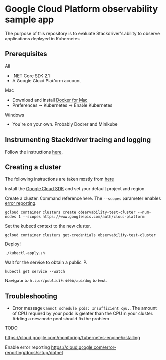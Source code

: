 # Google Cloud Platform observability sample app

The purpose of this repository is to evaluate Stackdriver's ability to observe applications deployed in Kubernetes.

## Prerequisites

All
 * .NET Core SDK 2.1
 * A Google Cloud Platform account

Mac
  
  * Download and install [Docker for Mac](https://docs.docker.com/docker-for-mac/install/)
  * Preferences -> Kubernetes -> Enable Kubernetes

Windows
 * You're on your own. Probably Docker and Minikube
 
 ## Instrumenting Stackdriver tracing and logging
 
 Follow the instructions [here](https://cloud.google.com/dotnet/docs/stackdriver).
 
 ## Creating a cluster
 
 The following instructions are taken mostly from [here](https://cloud.google.com/kubernetes-engine/docs/how-to/creating-a-cluster)
 
 Install the [Google Cloud SDK](https://cloud.google.com/sdk/docs/downloads-interactive) and set your default project and region.
 
 Create a cluster. Command reference [here](https://cloud.google.com/sdk/gcloud/reference/container/clusters/create).
 The ```--scopes``` parameter [enables error reporting](https://cloud.google.com/error-reporting/docs/setup/dotnet).
 
 ```
 gcloud container clusters create observability-test-cluster --num-nodes 1 --scopes https://www.googleapis.com/auth/cloud-platform
 ```
 
 Set the kubectl context to the new cluster.
 
 ```
 gcloud container clusters get-credentials observability-test-cluster
 ```
 
 Deploy!
 
 ```
 ./kubectl-apply.sh
 ```
 
 Wait for the service to obtain a public IP.
 
 ```
 kubectl get service --watch
 ```
 
 Navigate to ```http://publicIP:4000/api/dog``` to test.


## Troubleshooting

* Error message ```Cannot schedule pods: Insufficient cpu.```. The amount of CPU required by your pods is greater than the CPU in your cluster. Adding a new node pool should fix the problem.

TODO

https://cloud.google.com/monitoring/kubernetes-engine/installing

Enable error reporting https://cloud.google.com/error-reporting/docs/setup/dotnet